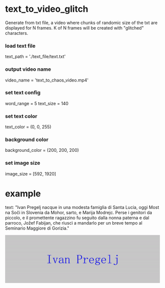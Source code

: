# text_to_video_glitch
Generate from txt file, a video where chunks of randomic size of the txt are displayed for N frames. K of N frames will be created with "glitched" characters. 

###  load text file
text_path = './text_file/text.txt'
###  output video name
video_name = 'text_to_chaos_video.mp4'
###  set text config
word_range = 5
text_size = 140
###  set text color
text_color = (0, 0, 255)
###  background color
background_color = (200, 200, 200)
###  set image size
image_size = [592, 1920]

# example
text: "Ivan Pregelj nacque in una modesta famiglia di Santa Lucia, oggi Most na Soči in Slovenia da Mohor, sarto, e Marija Modrejc. Perse i genitori da piccolo, e il promettente ragazzino fu seguito dalla nonna paterna e dal parroco, Jožef Fabijan, che riuscì a mandarlo per un breve tempo al Seminario Maggiore di Gorizia."

![](output.gif)
